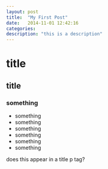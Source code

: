 ```yaml
---
layout: post
title:  "My First Post"
date:   2014-11-01 12:42:16
categories:
description: "this is a description"
---
```


# title

## title

### something

- something
- something
- something
- something
- something
- something

does this appear in a title p tag?